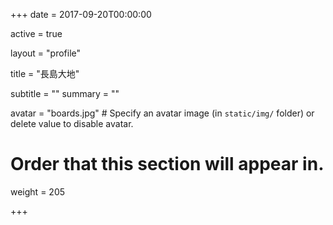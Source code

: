 +++
date = 2017-09-20T00:00:00

active = true

layout = "profile"

title = "長島大地"

subtitle = ""
summary = ""

avatar = "boards.jpg"  # Specify an avatar image (in `static/img/` folder) or delete value to disable avatar.

# Order that this section will appear in.
weight = 205

+++
